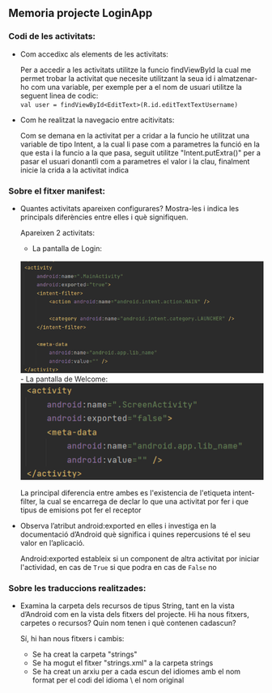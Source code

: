 ## Memoria projecte LoginApp

### Codi de les activitats:

- Com accedixc als elements de les activitats:

    Per a accedir a les activitats utilitze la funcio findViewById la cual me permet trobar la activitat que necesite utilitzant la seua id i almatzenar-ho com una variable, per exemple per a el nom de usuari utilitze la seguent linea de codic: <br>
    `val user = findViewById<EditText>(R.id.editTextTextUsername)`

- Com he realitzat la navegacio entre acitivitats:

    Com se demana en la activitat per a cridar a la funcio he utilitzat una variable de tipo Intent, a la cual li pase com a parametres la funció en la que esta i la funcio a la que pasa, seguit utilitze "Intent.putExtra()" per a pasar el usuari donantli com a parametres el valor i la clau, finalment inicie la crida a la activitat indica

### Sobre el fitxer manifest:

- Quantes activitats apareixen configurares? Mostra-les i indica les principals diferències entre elles i què signifiquen.

    Apareixen 2 activitats:
    - La pantalla de Login: 
    <br>
    <img src="./MainActivity.png">
    - La pantalla de Welcome:
    <br>
    <img src="./ScreenActivity.png">
    <br>

    La principal diferencia entre ambes es l'existencia de l'etiqueta intent-filter, la cual se encarrega de declar lo que una activitat por fer i que tipus de emisions pot fer el receptor

- Observa l’atribut android:exported en elles i investiga en la documentació d’Android què significa i quines repercusions té el seu valor en l’aplicació.

    Android:exported estableix si un component de altra activitat por iniciar l'actividad, en cas de `True` si que podra en cas de `False` no

### Sobre les traduccions realitzades:

- Examina la carpeta dels recursos de tipus String, tant en la vista d’Android com en la vista dels fitxers del projecte. Hi ha nous fitxers, carpetes o recursos? Quin nom tenen i què contenen cadascun?

    Sí, hi han nous fitxers i cambis:
    - Se ha creat la carpeta "strings"
    - Se ha mogut el fitxer "strings.xml" a la carpeta strings
    - Se ha creat un arxiu per a cada escun del idiomes amb el nom format per el codi del idioma \ el nom original